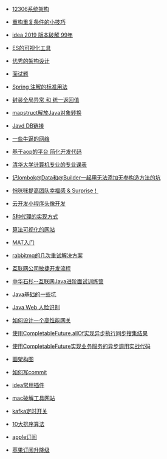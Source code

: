 - [12306系统架构](https://mp.weixin.qq.com/s/ZYS7UwgX1fli_rn1DA0b0g)
- [重构重复条件的小技巧](https://juejin.im/post/5e12a59d5188253abf5cdd43)
- [idea 2019 版本破解 99年](https://www.jianshu.com/p/de2209161358)
- [ES的可视化工具](https://www.jianshu.com/p/54e04b5b5ce2)
- [优秀的架构设计](https://mp.weixin.qq.com/s/00GtrLGNCFIbFy4gh2Ce2Q)
- [面试题](https://juejin.im/entry/5e99444b51882573a509b691)
- [Spring 注解的标准用法](https://mrbird.cc/deepin-springboot-autoconfig.html)
- [封装全局异常 和 统一返回值](https://www.jianshu.com/p/3f3d9e8d1efa)
- [mapstruct解放Java对象转换
](https://blog.csdn.net/w605283073/article/details/107371462)

- [Javd DB链接](
https://blog.csdn.net/shushugood/article/details/79925150)


- [一些牛逼的网络](https://mp.weixin.qq.com/s/WqvNalUNLP-IEkpFapJbKQ)

- [基于aop的平台 简化开发代码](https://gitee.com/dibo_software/diboot)

- [清华大学计算机专业的专业课表](https://www.tsinghua.edu.cn/wenjian/bkzy2020_28.pdf)

- [记lombok@Data和@Builder一起用无法添加无参构造方法的坑](https://blog.csdn.net/w605283073/article/details/89221853)

- [悄咪咪提高团队幸福感 & Surprise！](https://juejin.im/post/6860262796618268680)


- [云开发小程序头像开发](https://github.com/hi-our/hi-face)

- [5种代理的实现方式](https://juejin.im/post/6883647726639120397#heading-6)

- [算法可视化的网站](https://mp.weixin.qq.com/s/j9r3o-vs546nS6IeHRHnzQ)

- [MAT入门](https://juejin.cn/post/6908665391136899079)
- [rabbitmq的几次重试解决方案](https://my.oschina.net/dengfuwei/blog/1595047)

- [互联网公司敏捷开发流程](https://juejin.cn/post/6913716768796213261)

- [中华石杉--互联网Java进阶面试训练营](https://gitee.com/shishan100/Java-Interview-Advanced)

- [Java基础的一些坑](https://juejin.cn/post/6915949956327014407#comment)

- [Java Web 人脸识别](https://zhuanlan.zhihu.com/p/111530728)
- [如何设计一个高性能网关](https://www.cnblogs.com/2YSP/p/14223892.html)
- [使用CompletableFuture.allOf实现异步执行同步搜集结果](https://blog.csdn.net/teachy/article/details/104971814)
- [使用CompletableFuture实现业务服务的异步调用实战代码](https://www.cnblogs.com/jun1019/p/11521145.html)
- [画架构图](https://juejin.cn/post/6934513564774301704)
- [如何写commit](https://juejin.cn/post/6939766986125623304)
- [idea常用插件](https://mp.weixin.qq.com/s/h2nQjJzA1o9R6-lau1qehg)
- [mac破解工具网站](https://macwk.com/soft/typora)
- [kafka定时开关](https://blog.csdn.net/yuanlong122716/article/details/105160545?spm=1001.2101.3001.6661.1&utm_medium=distribute.pc_relevant_t0.none-task-blog-2%7Edefault%7ECTRLIST%7Edefault-1-105160545-blog-121889540.pc_relevant_aa_2&depth_1-utm_source=distribute.pc_relevant_t0.none-task-blog-2%7Edefault%7ECTRLIST%7Edefault-1-105160545-blog-121889540.pc_relevant_aa_2&utm_relevant_index=1)
- [10大排序算法]()
- [apple订阅](https://juejin.cn/post/7373944051294666778?searchId=202412061743213823CB6FC75C8DB8BE2D#heading-25)
- [苹果订阅升降级](https://juejin.cn/post/7365533351451590692)